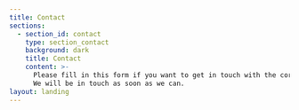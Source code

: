 ```yaml
---
title: Contact
sections:
  - section_id: contact
    type: section_contact
    background: dark
    title: Contact
    content: >-
      Please fill in this form if you want to get in touch with the core Mentored Sprints team.
      We will be in touch as soon as we can.
layout: landing
---
```

